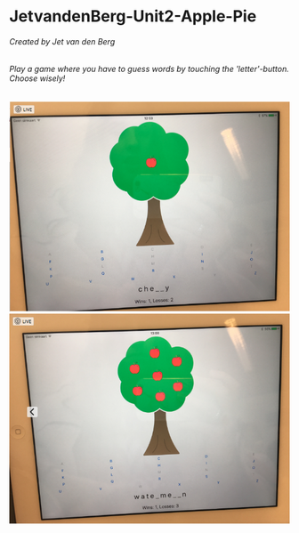 # JetvandenBerg-Unit2-Apple-Pie
###### Created by Jet van den Berg
###### Play a game where you have to guess words by touching the 'letter'-button. Choose wisely!

![alt text](https://github.com/jetvdberg/Apple-Pie-2104/blob/master/Apple%20Pie%202104/Schermafbeelding%202017-11-10%20om%2013.17.58.png "Screen Shot 1")
![alt text](https://github.com/jetvdberg/Apple-Pie-2104/blob/master/Apple%20Pie%202104/Schermafbeelding%202017-11-10%20om%2013.18.53.png "Screen Shot 2")
